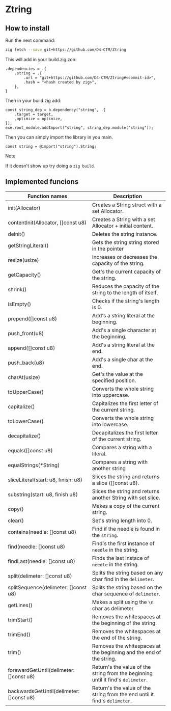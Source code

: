 # Ztring

## How to install

Run the next command:
```bash
zig fetch --save git+https://github.com/D4-CTM/Ztring
```

This will add in your build.zig.zon:
```zig
.dependencies = .{ 
    .string = .{
        .url = "git+https://github.com/D4-CTM/Ztring#<commit-id>",
        .hash = "<hash created by zig>",
    },
}
```

Then in your build.zig add:
```zig
const string_dep = b.dependency("string", .{
    .target = target,
    .optimize = optimize,
});
exe.root_module.addImport("string", string_dep.module("string"));
```

Then you can simply import the library in you main.
```zig
const string = @import("string").String;
```

> [!NOTE]
> If it doesn't show up try doing a ``zig build``.

## Implemented funcions

| Function names | Description |
| -------------- | --------------- |
| init(Allocator)  | Creates a String struct with a set Allocator. |
| contentInit(Allocator, []const u8)| Creates a String with a set Allocator + initial content. |
| deinit() | Deletes the string instance. |
| getStringLiteral() | Gets the string string stored in the pointer |
| resize(usize) | Increases or decreases the capacity of the string.  |
| getCapacity() | Get's the current capacity of the string. |
| shrink() | Reduces the capacity of the string to the length of itself. |
| isEmpty() | Checks if the string's length is 0. |
| prepend([]const u8) | Add's a string literal at the beginning. |
| push_front(u8) | Add's a single character at the beginning. |
| append([]const u8) | Add's a string literal at the end. |
| push_back(u8) | Add's a single char at the end. |
| charAt(usize) | Get's the value at the specified position. |
| toUpperCase() | Converts the whole string into uppercase. |
| capitalize() | Capitalizes the first letter of the current string. |
| toLowerCase() | Converts the whole string into lowercase. |
| decapitalize() | Decapitalizes the first letter of the current string. |
| equals([]const u8) | Compares a string with a literal. |
| equalStrings(*String) | Compares a string with another string |
| sliceLiteral(start: u8, finish: u8) | Slices the string and returns a slice ([]const u8).
| substring(start: u8, finish u8) | Slices the string and returns another String with set slice. |
| copy() | Makes a copy of the current string. |
| clear() | Set's string length into 0. |
| contains(needle: []const u8) | Find if the needle is found in the `string`. |
| find(needle: []const u8) | Find's the first instance of `needle` in the string. |
| findLast(needle: []const u8) | Finds the last instace of `needle` in the string. |
| split(delimeter: []const u8) | Splits the string based on any char find in the `delimeter`. |
| splitSequence(delimeter: []const u8) | Splits the string based on the char sequence of `delimeter`. |
| getLines() | Makes a split using the `\n` char as delimeter |
| trimStart() | Removes the whitespaces at the beginning of the string. |
| trimEnd() | Removes the whitespaces at the end of the string. |
| trim() | Removes the whitespaces at the beginning and the end of the string. |
| forewardGetUntil(delimeter: []const u8) | Return's the value of the string from the beginning until it find's `delimeter`. |
| backwardsGetUntil(delimeter: []const u8) | Return's the value of the string from the end until it find's `delimeter`. |


